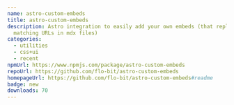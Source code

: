 ```yaml
---
name: astro-custom-embeds
title: astro-custom-embeds
description: Astro integration to easily add your own embeds (that replace
  matching URLs in mdx files)
categories:
  - utilities
  - css+ui
  - recent
npmUrl: https://www.npmjs.com/package/astro-custom-embeds
repoUrl: https://github.com/flo-bit/astro-custom-embeds
homepageUrl: https://github.com/flo-bit/astro-custom-embeds#readme
badge: new
downloads: 70
---
```

